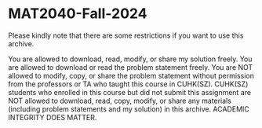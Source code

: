# MAT2040-Fall-2024
Please kindly note that there are some restrictions if you want to use this archive.

You are allowed to download, read, modify, or share my solution freely. You are allowed to download or read the problem statement freely. You are NOT allowed to modify, copy, or share the problem statement without permission from the professors or TA who taught this course in CUHK(SZ). CUHK(SZ) students who enrolled in this course but did not submit this assignment are NOT allowed to download, read, copy, modify, or share any materials (including problem statements and my solution) in this archive. ACADEMIC INTEGRITY DOES MATTER.
